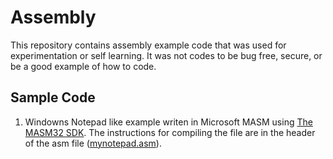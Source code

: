 # Assembly

This repository contains assembly example code that was used for experimentation or self learning. It was not codes to be bug free, secure, or be a good example of how to code.

## Sample Code
1. Windowns Notepad like example writen in Microsoft MASM using [The MASM32 SDK](https://masm32.com/). The instructions for compiling the file are in the header of the asm file ([mynotepad.asm](/mynotepad.asm)).
